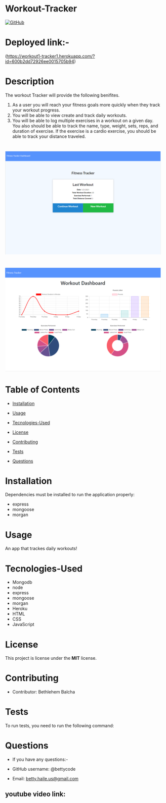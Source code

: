 # Workout-Tracker


[![GitHub](https://img.shields.io/github/license/bettycode/Workout-Tracker?logo=MIT&style=plastic)](https://github.com/BB/Workout-Tracker)

# Deployed link:-
(https://workout1-tracker1.herokuapp.com/?id=600b2dd72926ee0015705b94)


# Description
The workout Tracker will provide the following benifites.
1. As a user you will reach your fitness goals more quickly when they track your workout progress.
2. You will be able to view create and track daily workouts. 
3. You will be able to log multiple exercises in a workout on a given day. You also should be able to track the name, type, weight, sets, reps, and duration of exercise. If the exercise is a cardio exercise, you should be able to track your distance traveled.

#

![img](assete/Screenshot1.png)

#
![img](assete/Screenshot3.png)

# Table of Contents

* [Installation](#installation)

* [Usage](#usage)

* [Tecnologies-Used](#Tecnologies-Used)

* [License](#license)

* [Contributing](#contributing)

* [Tests](#tests)

* [Questions](#questions)

# Installation


Dependencies must be installed to run the application properly: 

* express
* mongoose
* morgan


# Usage

An app that trackes daily workouts!

# Tecnologies-Used
* Mongodb
* node
* express
* mongoose
* morgan
* Heroku
* HTML
* CSS
* JavaScript


# License

This project is license under the **MIT** license.


# Contributing

* Contributor: Bethlehem Balcha

# Tests

To run tests, you need to run the following command:

# Questions

* If you have any questions:-

* GitHub username: @bettycode

* Email: betty.haile.us@gmail.com

## youtube video link: